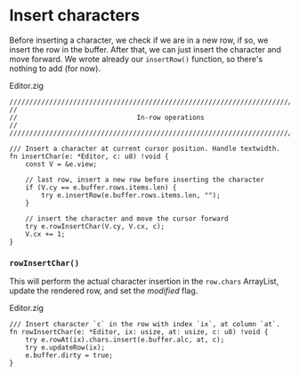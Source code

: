 # Insert characters

Before inserting a character, we check if we are in a new row, if so, we insert
the row in the buffer. After that, we can just insert the character and move
forward. We wrote already our `insertRow()` function, so there's nothing to add
(for now).

<div class="code-title">Editor.zig</div>

```zig
///////////////////////////////////////////////////////////////////////////////
//
//                              In-row operations
//
///////////////////////////////////////////////////////////////////////////////

/// Insert a character at current cursor position. Handle textwidth.
fn insertChar(e: *Editor, c: u8) !void {
    const V = &e.view;

    // last row, insert a new row before inserting the character
    if (V.cy == e.buffer.rows.items.len) {
        try e.insertRow(e.buffer.rows.items.len, "");
    }

    // insert the character and move the cursor forward
    try e.rowInsertChar(V.cy, V.cx, c);
    V.cx += 1;
}
```

### `rowInsertChar()`

This will perform the actual character insertion in the `row.chars` ArrayList,
update the rendered row, and set the _modified_ flag.

<div class="code-title">Editor.zig</div>

```zig
/// Insert character `c` in the row with index `ix`, at column `at`.
fn rowInsertChar(e: *Editor, ix: usize, at: usize, c: u8) !void {
    try e.rowAt(ix).chars.insert(e.buffer.alc, at, c);
    try e.updateRow(ix);
    e.buffer.dirty = true;
}
```
